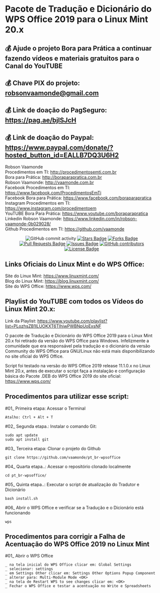 # Pacote de Tradução e Dicionário do WPS Office 2019 para o Linux Mint 20.x

## 💰 Ajude o projeto Bora para Prática a continuar fazendo vídeos e materiais gratuitos para o Canal do YouTUBE
## 💰 Chave PIX do projeto: robsonvaamonde@gmail.com
## 💰 Link de doação do PagSeguro: https://pag.ae/bjlSJcH
## 💰 Link de doação do Paypal: https://www.paypal.com/donate/?hosted_button_id=EALLB7DQ3U6H2

Robson Vaamonde<br>
Procedimentos em TI: http://procedimentosemti.com.br<br>
Bora para Prática: http://boraparapratica.com.br<br>
Robson Vaamonde: http://vaamonde.com.br<br>
Facebook Procedimentos em TI: https://www.facebook.com/ProcedimentosEmTi<br>
Facebook Bora para Prática: https://www.facebook.com/boraparapratica<br>
Instagram Procedimentos em TI: https://www.instagram.com/procedimentoem<br>
YouTUBE Bora Para Prática: https://www.youtube.com/boraparapratica<br>
Linkedin Robson Vaamonde: https://www.linkedin.com/in/robson-vaamonde-0b029028/<br>
Github Procedimentos em TI: https://github.com/vaamonde<br>

<div align="center">
<img alt="GitHub commit activity" src="https://img.shields.io/github/commit-activity/y/vaamonde/pt_br-wpsoffice?style=plastic">
<a href="https://github.com/vaamonde/pt_br-wpsoffice/stargazers"><img src="https://img.shields.io/github/stars/vaamonde/pt_br-wpsoffice" alt="Stars Badge"/></a>
<a href="https://github.com/vaamonde/pt_br-wpsoffice/network/members"><img src="https://img.shields.io/github/forks/vaamonde/pt_br-wpsoffice" alt="Forks Badge"/></a>
<a href="https://github.com/vaamonde/dpt_br-wpsoffice/pulls"><img src="https://img.shields.io/github/issues-pr/vaamonde/pt_br-wpsoffice" alt="Pull Requests Badge"/></a>
<a href="https://github.com/vaamonde/pt_br-wpsoffice/issues"><img src="https://img.shields.io/github/issues/vaamonde/pt_br-wpsoffice" alt="Issues Badge"/></a>
<a href="https://github.com/vaamonde/pt_br-wpsoffice/graphs/contributors"><img alt="GitHub contributors" src="https://img.shields.io/github/contributors/vaamonde/pt_br-wpsoffice?color=2b9348"></a>
<a href="https://github.com/vaamonde/pt_br-wpsoffice/blob/master/LICENSE"><img src="https://img.shields.io/github/license/vaamonde/pt_br-wpsoffice?color=2b9348" alt="License Badge"/></a>
</div>

## **Links Oficiais do Linux Mint e do WPS Office:**
Site do Linux Mint: https://www.linuxmint.com/​<br>
Blog do Linux Mint: https://blog.linuxmint.com/​<br>
Site do WPS Office: https://www.wps.com/

## **Playlist do YouTUBE com todos os Vídeos do Linux Mint 20.x:**
Link da Playlist: https://www.youtube.com/playlist?list=PLozhsZB1lLUOKXT6TIhjwPWBNpUoExsNF

O pacote de Tradução e Dicionário do WPS Office 2019 para o Linux Mint 20.x foi retirado da versão do WPS Office para Windows. Infelizmente a comunidade que era responsável pela tradução e o dicionário da versão Community do WPS Office para GNU/Linux não está mais disponibilizando no site oficial do WPS Office.

Script foi testado na versão do WPS Office 2019 release 11.1.0.x no Linux Mint 20.x, antes de executar o script faça a instalação e configuração básica do Pacote .DEB do WPS Office 2019 do site oficial: https://www.wps.com/

## Procedimentos para utilizar esse script:

#01_ Primeira etapa: Acessar o Terminal

	Atalho: Ctrl + Alt + T

#02_ Segunda etapa.: Instalar o comando Git:

	sudo apt update
	sudo apt install git

#03_ Terceira etapa: Clonar o projeto do Github

	git clone https://github.com/vaamonde/pt_br-wpsoffice

#04_ Quarta etapa..: Acessar o repositório clonado localmente

	cd pt_br-wpsoffice/

#05_ Quinta etapa..: Executar o script de atualização do Tradutor e Dicionário

	bash install.sh

#06_ Abrir o WPS Office e verificar se a Tradução e o Dicionário está funcionando

	wps

## Procedimentos para corrigir a Falha de Acentuação do WPS Office 2019 no Linux Mint

#01_ Abrir o WPS Office

	_ na tela inicial do WPS Office clicar em: Global Settings
	_ selecionar: settings
	_ em Settings Other clicar em: Settings Other Options Popup Component
	_ alterar para: Multi-Module Mode <OK>
	_ na tela de Restart WPS to see changes clicar em: <OK>
	_ Fechar o WPS Office e testar a acentuação no Write e Spreadsheets